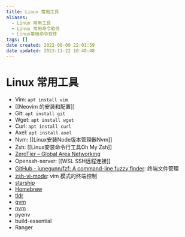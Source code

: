 ```yaml
---
title: Linux 常用工具
aliases:
  - Linux 常用工具
  - Linux 常用命令软件
  - Linux常用命令软件
tags: []
date created: 2022-08-09 22:01:59
date updated: 2023-11-22 10:40:48
---
```


# Linux 常用工具

- Vim: `apt install vim`
- [[Neovim 的安装和配置]]
- Git: `apt install git`
- Wget: `apt install wget`
- Curl: `apt install curl`
- Axel: `apt install axel`
- Nvm: [[Linux安装Node版本管理器Nvm]]
- Zsh: [[Linux安装命令行工具Oh My Zsh]]
- [ZeroTier – Global Area Networking](https://www.zerotier.com/)
- Openssh-server: [[WSL SSH远程连接]]
- [GitHub - junegunn/fzf: A command-line fuzzy finder](https://github.com/junegunn/fzf#installation): 终端文件管理
- [zsh-vi-mode](https://github.com/jeffreytse/zsh-vi-mode): vim 模式的终端控制
- [starship](https://github.com/starship/starship)
- [Homebrew](https://brew.sh/)
- [tldr](https://github.com/tldr-pages/tldr)
- [gvm](https://github.com/moovweb/gvm)
- [nvm](https://github.com/nvm-sh/nvm)
- pyenv
- build-essential
- Ranger
